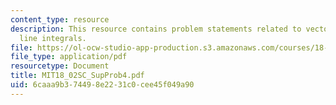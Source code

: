 ```yaml
---
content_type: resource
description: This resource contains problem statements related to vector fields and
  line integrals.
file: https://ol-ocw-studio-app-production.s3.amazonaws.com/courses/18-02sc-multivariable-calculus-fall-2010/6caaa9b374498e2231c0cee45f049a90_MIT18_02SC_SupProb4.pdf
file_type: application/pdf
resourcetype: Document
title: MIT18_02SC_SupProb4.pdf
uid: 6caaa9b3-7449-8e22-31c0-cee45f049a90
---
```

